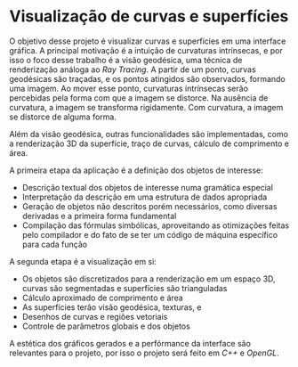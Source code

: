 # Visualização de curvas e superfícies

O objetivo desse projeto é visualizar curvas e superfícies em uma interface gráfica.
A principal motivação é a intuição de curvaturas intrínsecas, e por isso o foco desse trabalho é a visão geodésica, uma técnica de renderização análoga ao *Ray Tracing*.
A partir de um ponto, curvas geodésicas são traçadas, e os pontos atingidos são observados, formando uma imagem. Ao mover esse ponto, curvaturas intrínsecas serão percebidas pela forma com que a imagem se distorce. Na ausência de curvatura, a imagem se transforma rigidamente. Com curvatura, a imagem se distorce de alguma forma.

Além da visão geodésica, outras funcionalidades são implementadas, como a renderização 3D da superfície, traço de curvas, cálculo de comprimento e área.

A primeira etapa da aplicação é a definição dos objetos de interesse:
- Descrição textual dos objetos de interesse numa gramática especial
- Interpretação da descrição em uma estrutura de dados apropriada
- Geração de objetos não descritos porém necessários, como diversas derivadas e a primeira forma fundamental
- Compilação das fórmulas simbólicas, aproveitando as otimizações feitas pelo compilador e do fato de se ter um código de máquina específico para cada função

A segunda etapa é a visualização em si:
- Os objetos são discretizados para a renderização em um espaço 3D, curvas são segmentadas e superfícies são trianguladas
- Cálculo aproximado de comprimento e área
- As superfícies terão visão geodésica, texturas, e
- Desenhos de curvas e regiões vetoriais
- Controle de parâmetros globais e dos objetos

A estética dos gráficos gerados e a perfórmance da interface são relevantes para o projeto, por isso o projeto será feito em *C++* e *OpenGL*.